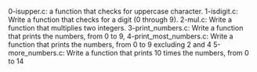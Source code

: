 0-isupper.c:  a function that checks for uppercase character.
1-isdigit.c: Write a function that checks for a digit (0 through 9).
2-mul.c: Write a function that multiplies two integers.
3-print_numbers.c: Write a function that prints the numbers, from 0 to 9,
4-print_most_numbers.c: Write a function that prints the numbers, from 0 to 9 excluding 2 and 4
5-more_numbers.c: Write a function that prints 10 times the numbers, from 0 to 14
